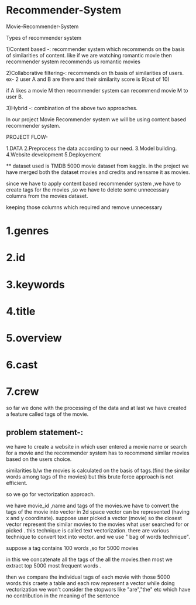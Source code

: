 # Recommender-System
Movie-Recommender-System

Types of recommender system

1)Content based -: recommender system which recommends on the basis of similarities of content.
                   like if we are watching romantic movie then recommender system recommends us romantic movies

2)Collaborative filtering-: recommends on th basis of similarities of users.
ex- 2 user A and B are there and their similarity score is 9(out of 10)

if A likes a movie M then recommender system can recommend movie M to user B.


3)Hybrid -: combination of the above two approaches.

 
In our project Movie  Recommender system we will be using content based recommender system.

 PROJECT FLOW-

1.DATA 
2.Preprocess the  data according to our need.
3.Model building.
4.Website development
5.Deployement



** dataset used is TMDB 5000 movie dataset from kaggle.
in the project we have merged both the dataset movies and credits and rensame it as movies.
 

since we have to apply content based recommender system  ,we have to create tags for the  movies ,so we have to delete some unnecessary columns from the movies dataset.

keeping those  columns which required and remove unnecessary
# 1.genres
# 2.id
# 3.keywords
# 4.title
# 5.overview
# 6.cast
# 7.crew


so far we done with the processing of the data and at last we have created a feature called tags of the movie.


## problem statement-:

 we have to create a website in which user entered a movie name or search for a movie and the recommender system has to recommend similar movies based on the users choice.

similarities b/w the movies is calculated on the basis of tags.(find the similar words among tags of the movies)
but this brute force approach is not efficient.

so we go for vectorization approach.

we have movie_id ,name and tags of the movies.we have to convert  the tags of the movie into vector
in 2d space vector can be represented (having x and y coordinate).
suppose user picked a vector (movie) so the closest vector represent the similar movies to the movies what user searched for or picked .
 this technique is called text vectorization.
there are various technique to convert text into vector. and we use " bag of words technique".


suppose a tag contains 100 words ,so for 5000 movies 

in this we concatenate all the tags of the all the movies.then most we extract top 5000  most frequent words . 
 
then we  compare the individual tags of each movie with those 5000 words.this craete a table and each row represent a vector
 while doing vectorization we won't consider the stopwors like  "are","the" etc which have no contribution in the meaning of the sentence





